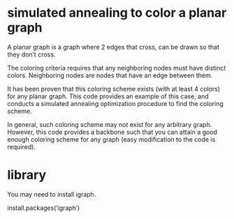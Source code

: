 # simulated annealing to color a planar graph

A planar graph is a graph where 2 edges that cross, can be drawn so that they don’t cross.

The coloring criteria requires that any neighboring nodes must have distinct colors. Neighboring nodes are nodes that have an edge between them. 

It has been proven that this coloring scheme exists (with at least 4 colors) for any planar graph. This code provides an example of this case, and conducts a simulated annealing optimization procedure to find the coloring scheme. 

In general, such coloring scheme may not exist for any arbitrary graph. However, this code provides a backbone such that you can attain a good enough coloring scheme for any graph (easy modification to the code is required).  

# library

You may need to install igraph. 

install.packages(‘igraph’)
